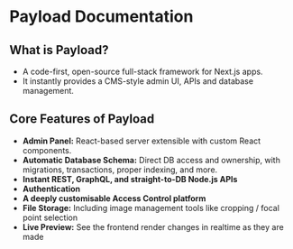 # Payload Documentation

## What is Payload?

- A code-first, open-source full-stack framework for Next.js apps.
- It instantly provides a CMS-style admin UI, APIs and database management.

## Core Features of Payload

- **Admin Panel:** React-based server extensible with custom React components.
- **Automatic Database Schema:** Direct DB access and ownership, with migrations, transactions, proper indexing, and more.
- **Instant REST, GraphQL, and straight-to-DB Node.js APIs**
- **Authentication**
- **A deeply customisable Access Control platform**
- **File Storage:** Including image management tools like cropping / focal point selection
- **Live Preview:** See the frontend render changes in realtime as they are made

